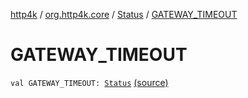 [http4k](../../index.md) / [org.http4k.core](../index.md) / [Status](index.md) / [GATEWAY_TIMEOUT](./-g-a-t-e-w-a-y_-t-i-m-e-o-u-t.md)

# GATEWAY_TIMEOUT

`val GATEWAY_TIMEOUT: `[`Status`](index.md) [(source)](https://github.com/http4k/http4k/blob/master/http4k-core/src/main/kotlin/org/http4k/core/Status.kt#L56)